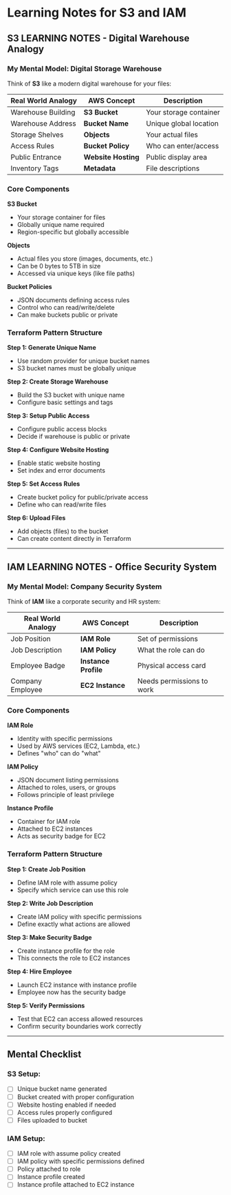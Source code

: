 # Learning Notes for S3 and IAM

## S3 LEARNING NOTES - Digital Warehouse Analogy

### My Mental Model: Digital Storage Warehouse

Think of **S3** like a modern digital warehouse for your files:

| Real World Analogy | AWS Concept | Description |
|-------------------|-------------|-------------|
| Warehouse Building | **S3 Bucket** | Your storage container |
| Warehouse Address | **Bucket Name** | Unique global location |
| Storage Shelves | **Objects** | Your actual files |
| Access Rules | **Bucket Policy** | Who can enter/access |
| Public Entrance | **Website Hosting** | Public display area |
| Inventory Tags | **Metadata** | File descriptions |

### Core Components

**S3 Bucket**
- Your storage container for files
- Globally unique name required
- Region-specific but globally accessible

**Objects**
- Actual files you store (images, documents, etc.)
- Can be 0 bytes to 5TB in size
- Accessed via unique keys (like file paths)

**Bucket Policies**
- JSON documents defining access rules
- Control who can read/write/delete
- Can make buckets public or private

### Terraform Pattern Structure

**Step 1: Generate Unique Name**
- Use random provider for unique bucket names
- S3 bucket names must be globally unique

**Step 2: Create Storage Warehouse**
- Build the S3 bucket with unique name
- Configure basic settings and tags

**Step 3: Setup Public Access**
- Configure public access blocks
- Decide if warehouse is public or private

**Step 4: Configure Website Hosting**
- Enable static website hosting
- Set index and error documents

**Step 5: Set Access Rules**
- Create bucket policy for public/private access
- Define who can read/write files

**Step 6: Upload Files**
- Add objects (files) to the bucket
- Can create content directly in Terraform

---

## IAM LEARNING NOTES - Office Security System

### My Mental Model: Company Security System

Think of **IAM** like a corporate security and HR system:

| Real World Analogy | AWS Concept | Description |
|-------------------|-------------|-------------|
| Job Position | **IAM Role** | Set of permissions |
| Job Description | **IAM Policy** | What the role can do |
| Employee Badge | **Instance Profile** | Physical access card |
| Company Employee | **EC2 Instance** | Needs permissions to work |

### Core Components

**IAM Role**
- Identity with specific permissions
- Used by AWS services (EC2, Lambda, etc.)
- Defines "who" can do "what"

**IAM Policy**
- JSON document listing permissions
- Attached to roles, users, or groups
- Follows principle of least privilege

**Instance Profile**
- Container for IAM role
- Attached to EC2 instances
- Acts as security badge for EC2

### Terraform Pattern Structure

**Step 1: Create Job Position**
- Define IAM role with assume policy
- Specify which service can use this role

**Step 2: Write Job Description**
- Create IAM policy with specific permissions
- Define exactly what actions are allowed

**Step 3: Make Security Badge**
- Create instance profile for the role
- This connects the role to EC2 instances

**Step 4: Hire Employee**
- Launch EC2 instance with instance profile
- Employee now has the security badge

**Step 5: Verify Permissions**
- Test that EC2 can access allowed resources
- Confirm security boundaries work correctly

---

## Mental Checklist

### S3 Setup:
- [ ] Unique bucket name generated
- [ ] Bucket created with proper configuration
- [ ] Website hosting enabled if needed
- [ ] Access rules properly configured
- [ ] Files uploaded to bucket

### IAM Setup:
- [ ] IAM role with assume policy created
- [ ] IAM policy with specific permissions defined
- [ ] Policy attached to role
- [ ] Instance profile created
- [ ] Instance profile attached to EC2 instance